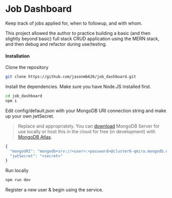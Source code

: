 # Job Dashboard

Keep track of jobs applied for, when to followup, and with whom.

This project allowed the author to practice building a basic (and then slightly beyond basic) full stack CRUD application using the MERN stack, and then debug and refactor during use/testing.

#### Installation

Clone the repository

```bash
git clone https://github.com/jasonmb626/job_dashboard.git
```

Install the dependencies. Make sure you have Node.JS installed first.

```bash
cd job_dashboard
npm i
```

Edit config/default.json with your MongoDB URI connection string and make up your own jwtSecret.

> Replace <user> and <password> appropriately. You can [download](https://www.mongodb.com/download-center/community) MongoDB Server for use locally or host this in the cloud for free (in development) with [MongoDB Atlas](https://www.mongodb.com/download-center/cloud).

```javascript
{
  "mongoURI": "mongodb+srv://<user>:<password>@cluster0-qmira.mongodb.net/jobsgi",
  "jwtSecret": "<secret>"
}
```

Run locally

```bash
npm run dev
```

Register a new user & begin using the service.